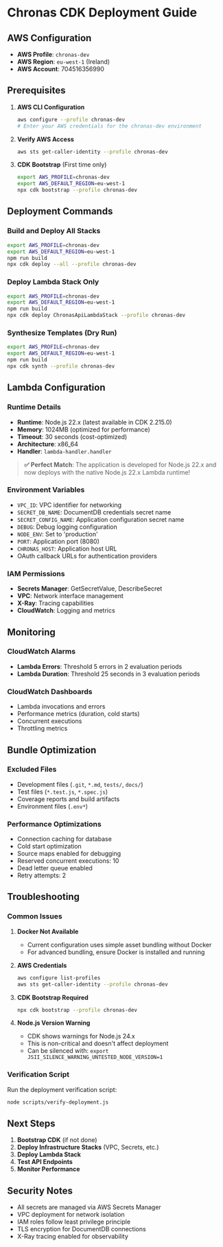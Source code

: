 # Chronas CDK Deployment Guide

## AWS Configuration

- **AWS Profile**: `chronas-dev`
- **AWS Region**: `eu-west-1` (Ireland)
- **AWS Account**: 704516356990

## Prerequisites

1. **AWS CLI Configuration**
   ```bash
   aws configure --profile chronas-dev
   # Enter your AWS credentials for the chronas-dev environment
   ```

2. **Verify AWS Access**
   ```bash
   aws sts get-caller-identity --profile chronas-dev
   ```

3. **CDK Bootstrap** (First time only)
   ```bash
   export AWS_PROFILE=chronas-dev
   export AWS_DEFAULT_REGION=eu-west-1
   npx cdk bootstrap --profile chronas-dev
   ```

## Deployment Commands

### Build and Deploy All Stacks
```bash
export AWS_PROFILE=chronas-dev
export AWS_DEFAULT_REGION=eu-west-1
npm run build
npx cdk deploy --all --profile chronas-dev
```

### Deploy Lambda Stack Only
```bash
export AWS_PROFILE=chronas-dev
export AWS_DEFAULT_REGION=eu-west-1
npm run build
npx cdk deploy ChronasApiLambdaStack --profile chronas-dev
```

### Synthesize Templates (Dry Run)
```bash
export AWS_PROFILE=chronas-dev
export AWS_DEFAULT_REGION=eu-west-1
npm run build
npx cdk synth --profile chronas-dev
```

## Lambda Configuration

### Runtime Details
- **Runtime**: Node.js 22.x (latest available in CDK 2.215.0)
- **Memory**: 1024MB (optimized for performance)
- **Timeout**: 30 seconds (cost-optimized)
- **Architecture**: x86_64
- **Handler**: `lambda-handler.handler`

> **✅ Perfect Match**: The application is developed for Node.js 22.x and now deploys with the native Node.js 22.x Lambda runtime!

### Environment Variables
- `VPC_ID`: VPC identifier for networking
- `SECRET_DB_NAME`: DocumentDB credentials secret name
- `SECRET_CONFIG_NAME`: Application configuration secret name
- `DEBUG`: Debug logging configuration
- `NODE_ENV`: Set to 'production'
- `PORT`: Application port (8080)
- `CHRONAS_HOST`: Application host URL
- OAuth callback URLs for authentication providers

### IAM Permissions
- **Secrets Manager**: GetSecretValue, DescribeSecret
- **VPC**: Network interface management
- **X-Ray**: Tracing capabilities
- **CloudWatch**: Logging and metrics

## Monitoring

### CloudWatch Alarms
- **Lambda Errors**: Threshold 5 errors in 2 evaluation periods
- **Lambda Duration**: Threshold 25 seconds in 3 evaluation periods

### CloudWatch Dashboards
- Lambda invocations and errors
- Performance metrics (duration, cold starts)
- Concurrent executions
- Throttling metrics

## Bundle Optimization

### Excluded Files
- Development files (`.git`, `*.md`, `tests/`, `docs/`)
- Test files (`*.test.js`, `*.spec.js`)
- Coverage reports and build artifacts
- Environment files (`.env*`)

### Performance Optimizations
- Connection caching for database
- Cold start optimization
- Source maps enabled for debugging
- Reserved concurrent executions: 10
- Dead letter queue enabled
- Retry attempts: 2

## Troubleshooting

### Common Issues

1. **Docker Not Available**
   - Current configuration uses simple asset bundling without Docker
   - For advanced bundling, ensure Docker is installed and running

2. **AWS Credentials**
   ```bash
   aws configure list-profiles
   aws sts get-caller-identity --profile chronas-dev
   ```

3. **CDK Bootstrap Required**
   ```bash
   npx cdk bootstrap --profile chronas-dev
   ```

4. **Node.js Version Warning**
   - CDK shows warnings for Node.js 24.x
   - This is non-critical and doesn't affect deployment
   - Can be silenced with: `export JSII_SILENCE_WARNING_UNTESTED_NODE_VERSION=1`

### Verification Script
Run the deployment verification script:
```bash
node scripts/verify-deployment.js
```

## Next Steps

1. **Bootstrap CDK** (if not done)
2. **Deploy Infrastructure Stacks** (VPC, Secrets, etc.)
3. **Deploy Lambda Stack**
4. **Test API Endpoints**
5. **Monitor Performance**

## Security Notes

- All secrets are managed via AWS Secrets Manager
- VPC deployment for network isolation
- IAM roles follow least privilege principle
- TLS encryption for DocumentDB connections
- X-Ray tracing enabled for observability